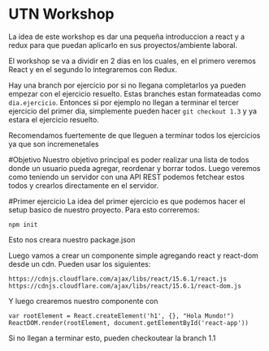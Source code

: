 # UTN Workshop
La idea de este workshop es dar una pequeña introduccion a react y a redux para que puedan aplicarlo en sus proyectos/ambiente laboral.

El workshop se va a dividir en 2 dias en los cuales, en el primero veremos React y en el segundo lo integraremos con Redux.

Hay una branch por ejercicio por si no llegana completarlos ya pueden empezar con el ejercicio resuelto. Estas branches estan formateadas como `dia.ejercicio`. Entonces si por ejemplo no llegan a terminar el tercer ejercicio del primer dia, simplemente pueden hacer `git checkout 1.3` y ya estara el ejercicio resuelto.

Recomendamos fuertemente de que lleguen a terminar todos los ejercicios ya que son incremenetales

#Objetivo
Nuestro objetivo principal es poder realizar una lista de todos donde un usuario pueda agregar, reordenar y borrar todos. Luego veremos como teniendo un servidor con una API REST podemos fetchear estos todos y crearlos directamente en el servidor.

#Primer ejercicio
La idea del primer ejercicio es que podemos hacer el setup basico de nuestro proyecto. Para esto correremos:

```
npm init
```
Esto nos creara nuestro package.json

Luego vamos a crear un componente simple agregando react y react-dom desde un cdn. Pueden usar los siguientes:

```
https://cdnjs.cloudflare.com/ajax/libs/react/15.6.1/react.js
https://cdnjs.cloudflare.com/ajax/libs/react/15.6.1/react-dom.js
```

Y luego crearemos nuestro componente con
```
var rootElement = React.createElement('h1', {}, "Hola Mundo!")
ReactDOM.render(rootElement, document.getElementById('react-app'))
```

Si no llegan a terminar esto, pueden checkoutear la branch 1.1
